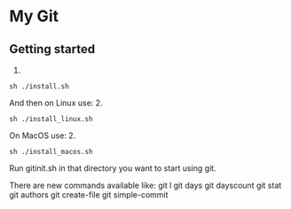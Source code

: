 # My Git

## Getting started

1.
```
sh ./install.sh
```

And then on Linux use:
2.
```
sh ./install_linux.sh
```

On MacOS use:
2.
```
sh ./install_macos.sh
```

Run gitinit.sh in that directory you want to start using git.

There are new commands available like:
git l
git days
git dayscount
git stat
git authors
git create-file
git simple-commit
